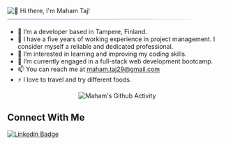 <img src="https://readme-typing-svg.demolab.com?font=Operator+Mono&size=37&duration=2800&pause=2000&color=FAFAFA&center=true&vCenter=true&width=940&height=50&lines=👋+Hi+there%2C+I'm+Maham+Taj!" align="middle" alt="👋 Hi there, I'm Maham Taj!">
<img  src="images/borderseperator.gif">


- 🔭 I’m a developer based in Tampere, Finland.
- 🚀 I have a five years of working experience in project management. I consider myself a reliable and dedicated professional. 
- 👀 I’m interested in learning and improving my coding skills.
- 🌱 I’m currently engaged in a full-stack web development bootcamp.
- 📫 You can reach me at maham.taj29@gmail.com
- ⚡ I love to travel and try different foods.

<div align="center">
    <img src="https://github-readme-stats.vercel.app/api?username=mahamtaj29&theme=chartreuse-dark&show_icons=true&hide_border=true&count_private=true" alt="Maham's Github Activity" width="49%">
</div>

## Connect With Me
[![Linkedin Badge](https://img.shields.io/badge/-LinkedIn-0e76a8?style=flat&labelColor=0e76a8&logo=linkedin&logoColor=white)](www.linkedin.com/in/maham-taj)
